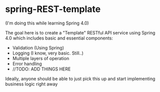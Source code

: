 # spring-REST-template

(I'm doing this while learning Spring 4.0)

The goal here is to create a "Template" RESTful API service using Spring 4.0 which includes basic and essential components:
* Validation (Using Spring)
* Logging (I know, very basic. Still..)
* Multiple layers of operation
* Error handling
* //TODO: ADD THINGS HERE

Ideally, anyone should be able to just pick this up and start implementing business logic right away
